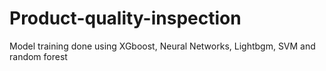 # Product-quality-inspection
Model training done using XGboost, Neural Networks, Lightbgm, SVM and random forest
